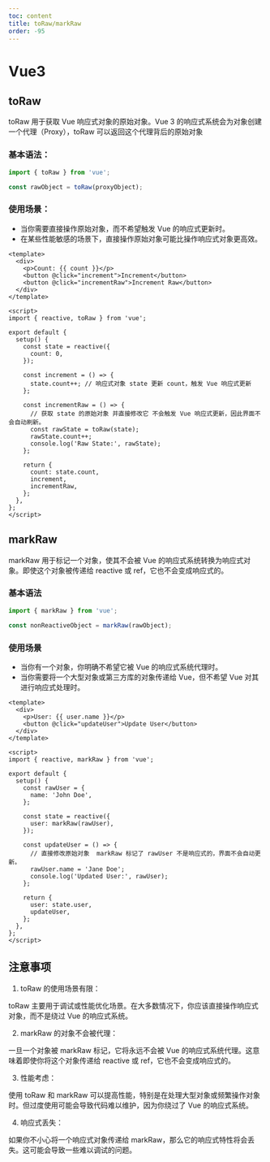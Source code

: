 ```yaml
---
toc: content
title: toRaw/markRaw
order: -95
---
```


# Vue3

## toRaw

toRaw 用于获取 Vue 响应式对象的原始对象。Vue 3 的响应式系统会为对象创建一个代理（Proxy），toRaw 可以返回这个代理背后的原始对象

### 基本语法：

```javascript
import { toRaw } from 'vue';

const rawObject = toRaw(proxyObject);
```

### 使用场景：

- 当你需要直接操作原始对象，而不希望触发 Vue 的响应式更新时。
- 在某些性能敏感的场景下，直接操作原始对象可能比操作响应式对象更高效。

```vue
<template>
  <div>
    <p>Count: {{ count }}</p>
    <button @click="increment">Increment</button>
    <button @click="incrementRaw">Increment Raw</button>
  </div>
</template>

<script>
import { reactive, toRaw } from 'vue';

export default {
  setup() {
    const state = reactive({
      count: 0,
    });

    const increment = () => {
      state.count++; // 响应式对象 state 更新 count，触发 Vue 响应式更新
    };

    const incrementRaw = () => {
      // 获取 state 的原始对象 并直接修改它 不会触发 Vue 响应式更新，因此界面不会自动刷新。
      const rawState = toRaw(state);
      rawState.count++;
      console.log('Raw State:', rawState);
    };

    return {
      count: state.count,
      increment,
      incrementRaw,
    };
  },
};
</script>
```

## markRaw

markRaw 用于标记一个对象，使其不会被 Vue 的响应式系统转换为响应式对象。即使这个对象被传递给 reactive 或 ref，它也不会变成响应式的。

### 基本语法

```js
import { markRaw } from 'vue';

const nonReactiveObject = markRaw(rawObject);
```

### 使用场景

- 当你有一个对象，你明确不希望它被 Vue 的响应式系统代理时。
- 当你需要将一个大型对象或第三方库的对象传递给 Vue，但不希望 Vue 对其进行响应式处理时。

```vue
<template>
  <div>
    <p>User: {{ user.name }}</p>
    <button @click="updateUser">Update User</button>
  </div>
</template>

<script>
import { reactive, markRaw } from 'vue';

export default {
  setup() {
    const rawUser = {
      name: 'John Doe',
    };

    const state = reactive({
      user: markRaw(rawUser),
    });

    const updateUser = () => {
      // 直接修改原始对象  markRaw 标记了 rawUser 不是响应式的，界面不会自动更新。
      rawUser.name = 'Jane Doe';
      console.log('Updated User:', rawUser);
    };

    return {
      user: state.user,
      updateUser,
    };
  },
};
</script>
```

## 注意事项

1. toRaw 的使用场景有限：

toRaw 主要用于调试或性能优化场景。在大多数情况下，你应该直接操作响应式对象，而不是绕过 Vue 的响应式系统。

2. markRaw 的对象不会被代理：

一旦一个对象被 markRaw 标记，它将永远不会被 Vue 的响应式系统代理。这意味着即使你将这个对象传递给 reactive 或 ref，它也不会变成响应式的。

3. 性能考虑：

使用 toRaw 和 markRaw 可以提高性能，特别是在处理大型对象或频繁操作对象时。但过度使用可能会导致代码难以维护，因为你绕过了 Vue 的响应式系统。

4. 响应式丢失：

如果你不小心将一个响应式对象传递给 markRaw，那么它的响应式特性将会丢失。这可能会导致一些难以调试的问题。

<BackTop></BackTop>
<SplashCursor></SplashCursor>
